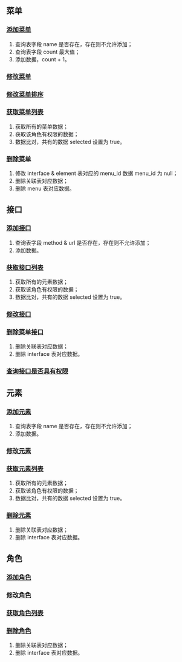 
## 菜单

### [添加菜单](../src/controller/menu/additional.go)

1. 查询表字段 name 是否存在，存在则不允许添加；
2. 查询表字段 count 最大值；
3. 添加数据，count + 1。

### [修改菜单](../src/controller/menu/update.go)

### [修改菜单排序](../src/controller/menu/update.go)

### [获取菜单列表](../src/controller/menu/gain.go)

1. 获取所有的菜单数据；
2. 获取该角色有权限的数据；
3. 数据比对，共有的数据 selected 设置为 true。

### [删除菜单](../src/controller/menu/delete.go)

1. 修改 interface & element 表对应的 menu_id 数据 menu_id 为 null；
2. 删除关联表对应数据；
3. 删除 menu 表对应数据。


## 接口

### [添加接口](../src/controller/orifice/additional.go)

1. 查询表字段 method & url 是否存在，存在则不允许添加；
2. 添加数据。

### [获取接口列表](../src/controller/orifice/gain.go)

1. 获取所有的元素数据；
2. 获取该角色有权限的数据；
3. 数据比对，共有的数据 selected 设置为 true。

### [修改接口](../src/controller/orifice/update.go)

### [删除菜单接口](../src/controller/orifice/delete.go)

1. 删除关联表对应数据；
2. 删除 interface 表对应数据。

### [查询接口是否具有权限](../src/controller/orifice/gain.go)

## 元素

### [添加元素](../src/controller/element/additional.go)

1. 查询表字段 name 是否存在，存在则不允许添加；
2. 添加数据。

### [修改元素](../src/controller/element/update.go)

### [获取元素列表](../src/controller/element/gain.go)

1. 获取所有的元素数据；
2. 获取该角色有权限的数据；
3. 数据比对，共有的数据 selected 设置为 true。

### [删除元素](../src/controller/element/delete.go)

1. 删除关联表对应数据；
2. 删除 interface 表对应数据。

## 角色

### [添加角色](../src/controller/role/additional.go)

### [修改角色](../src/controller/role/update.go)

### [获取角色列表](../src/controller/role/gain.go)

### [删除角色](../src/controller/role/delete.go)

1. 删除关联表对应数据；
2. 删除 interface 表对应数据。
